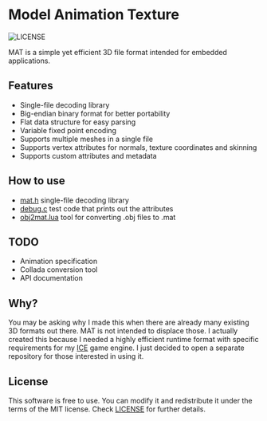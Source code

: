 # Model Animation Texture
![LICENSE](https://img.shields.io/badge/LICENSE-MIT-green.svg)

MAT is a simple yet efficient 3D file format intended for embedded applications.

## Features
- Single-file decoding library
- Big-endian binary format for better portability
- Flat data structure for easy parsing
- Variable fixed point encoding
- Supports multiple meshes in a single file
- Supports vertex attributes for normals, texture coordinates and skinning
- Supports custom attributes and metadata

## How to use
- [mat.h](mat.h) single-file decoding library
- [debug.c](debug.c) test code that prints out the attributes
- [obj2mat.lua](obj2mat.lua) tool for converting .obj files to .mat

## TODO
- Animation specification
- Collada conversion tool
- API documentation

## Why?

You may be asking why I made this when there are already many existing 3D formats out there. MAT is not intended to displace those. I actually created this because I needed a highly efficient runtime format with specific requirements for my [ICE](https://github.com/0x1ED1CE/ICE) game engine. I just decided to open a separate repository for those interested in using it.

## License
This software is free to use. You can modify it and redistribute it under the terms of the 
MIT license. Check [LICENSE](LICENSE) for further details.
